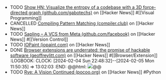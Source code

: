 - TODO [Show HN: Visualize the entropy of a codebase with a 3D force-directed graph (github.com/gabotechs)](https://news.ycombinator.com/item?id=39206842) on [[Hacker News]] #[[Visual Programming]]
- CANCELLED [Compiling Pattern Matching (compiler.club)](https://news.ycombinator.com/item?id=39240944) on [[Hacker News]]
- TODO [Sapling – A VCS from Meta (github.com/facebook)](https://news.ycombinator.com/item?id=39226611) on [[Hacker News]] #[[Version Control]]
- TODO [IOPaint (iopaint.com)](https://news.ycombinator.com/item?id=39244028) on [[Hacker News]]
- DONE [Browser extensions are underrated: the promise of hackable software (geoffreylitt.com)](https://news.ycombinator.com/item?id=39251095) on [[Hacker News]] #[[Browser/Extension]]
  :LOGBOOK:
  CLOCK: [2024-02-04 Sun 22:48:32]--[2024-02-05 Mon 11:50:35] => 13:02:03
  :END:
  @@html: <img src="https://www.geoffreylitt.com/images/article_images/legos.jpg?1707076036" class="article-cover" />@@
- TODO [Rye: A Vision Continued (pocoo.org)](https://news.ycombinator.com/item?id=39249005) on [[Hacker News]] #Python